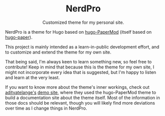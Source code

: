 <h1 align="center">NerdPro</h1>

  <p align="center">
   Customized theme for my personal site.
  </p>

NerdPro is a theme for Hugo based on [hugo-PaperMod](https://github.com/adityatelange/hugo-PaperMod) (itself based on [hugo-paper](https://github.com/nanxiaobei/hugo-paper)).

This project is mainly intended as a learn-in-public development effort, and to customize and extend the theme for my own site.

That being said, I'm always keen to learn something new, so feel free to contribute! Keep in mind that because this is the theme for my own site, I might not incorporate every idea that is suggested, but I'm happy to listen and learn at the very least.

If you want to know more about the theme's inner workings, check out [adityatelange's](https://github.com/adityatelange/) [demo site](https://adityatelange.github.io/hugo-PaperMod/), where they used the hugo-PaperMod theme to build a documentation site about the theme itself. Most of the information in those docs should be relevant, though you will likely find more deviations over time as I change things in NerdPro.
